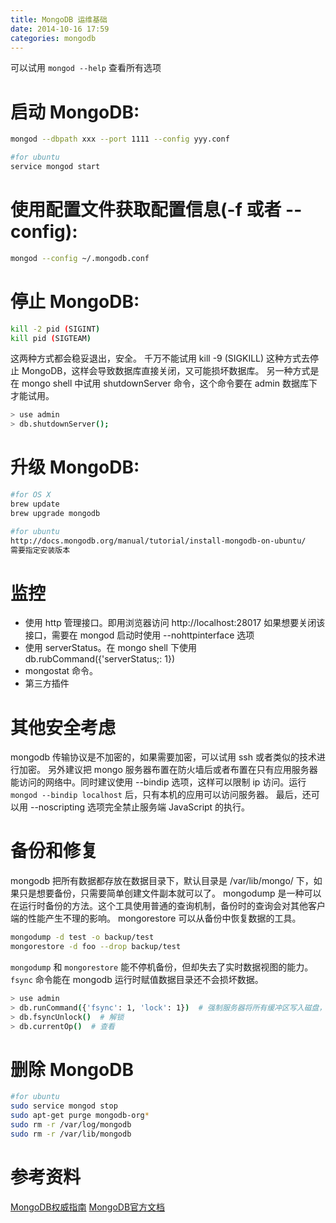 ```yaml
---
title: MongoDB 运维基础
date: 2014-10-16 17:59
categories: mongodb
---
```


可以试用 `mongod --help` 查看所有选项


# 启动 MongoDB:
```bash
mongod --dbpath xxx --port 1111 --config yyy.conf

#for ubuntu
service mongod start
```

# 使用配置文件获取配置信息(-f  或者 --config):
```bash
mongod --config ~/.mongodb.conf
```

# 停止 MongoDB:
```bash
kill -2 pid (SIGINT)
kill pid (SIGTEAM)
```

这两种方式都会稳妥退出，安全。
千万不能试用 kill -9 (SIGKILL) 这种方式去停止 MongoDB，这样会导致数据库直接关闭，又可能损坏数据库。
另一种方式是在 mongo shell 中试用 shutdownServer 命令，这个命令要在 admin 数据库下才能试用。
```bash
> use admin
> db.shutdownServer();
```

# 升级 MongoDB:
```bash
#for OS X
brew update
brew upgrade mongodb

#for ubuntu
http://docs.mongodb.org/manual/tutorial/install-mongodb-on-ubuntu/
需要指定安装版本
```


# 监控
+ 使用 http 管理接口。即用浏览器访问 http://localhost:28017
   如果想要关闭该接口，需要在 mongod 启动时使用 --nohttpinterface 选项
+ 使用 serverStatus。在 mongo shell 下使用 db.rubCommand({'serverStatus;: 1})
+ mongostat 命令。
+ 第三方插件

# 其他安全考虑
mongodb 传输协议是不加密的，如果需要加密，可以试用 ssh 或者类似的技术进行加密。
另外建议把 mongo 服务器布置在防火墙后或者布置在只有应用服务器能访问的网络中。同时建议使用 --bindip 选项，这样可以限制 ip 访问。运行 `mongod --bindip localhost` 后，只有本机的应用可以访问服务器。
最后，还可以用 --noscripting 选项完全禁止服务端 JavaScript 的执行。

# 备份和修复
mongodb 把所有数据都存放在数据目录下，默认目录是 /var/lib/mongo/ 下，如果只是想要备份，只需要简单创建文件副本就可以了。
mongodump 是一种可以在运行时备份的方法。这个工具使用普通的查询机制，备份时的查询会对其他客户端的性能产生不理的影响。
mongorestore 可以从备份中恢复数据的工具。
```bash
mongodump -d test -o backup/test
mongorestore -d foo --drop backup/test
```

`mongodump` 和 `mongorestore` 能不停机备份，但却失去了实时数据视图的能力。`fsync` 命令能在 mongodb 运行时赋值数据目录还不会损坏数据。
```bash
> use admin
> db.runCommand({'fsync': 1, 'lock': 1})  # 强制服务器将所有缓冲区写入磁盘，上锁阻止对数据库的写入。
> db.fsyncUnlock()  # 解锁
> db.currentOp()  # 查看
```

# 删除 MongoDB

```bash
#for ubuntu
sudo service mongod stop
sudo apt-get purge mongodb-org*
sudo rm -r /var/log/mongodb
sudo rm -r /var/lib/mongodb
```


# 参考资料
[MongoDB权威指南](http://book.douban.com/subject/6068947/)
[MongoDB官方文档](http://docs.mongodb.org/)
